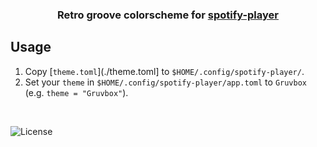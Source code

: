<h3 align="center">
  Retro groove colorscheme for <a href="https://github.com/aome510/spotify-player">spotify-player</a>
</h3>

## Usage

 1. Copy [`theme.toml`](./theme.toml] to `$HOME/.config/spotify-player/`.
 2. Set your `theme` in `$HOME/.config/spotify-player/app.toml` to `Gruvbox` (e.g. `theme = "Gruvbox"`).


&nbsp;


![License](https://img.shields.io/badge/License%20-%20MIT%20-%20%23b8bb26?style=for-the-badge)
